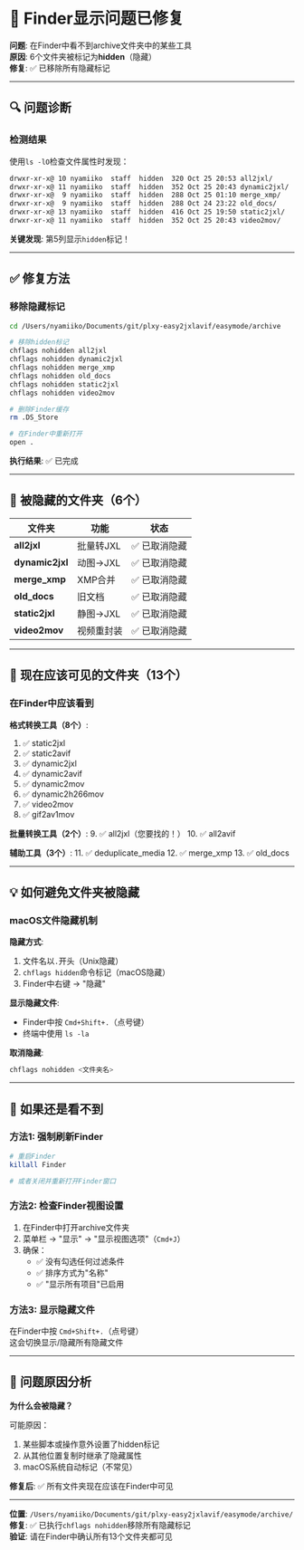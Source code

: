 # 🎯 Finder显示问题已修复

**问题**: 在Finder中看不到archive文件夹中的某些工具  
**原因**: 6个文件夹被标记为**hidden**（隐藏）  
**修复**: ✅ 已移除所有隐藏标记

---

## 🔍 问题诊断

### 检测结果

使用`ls -lO`检查文件属性时发现：

```bash
drwxr-xr-x@ 10 nyamiiko  staff  hidden  320 Oct 25 20:53 all2jxl/
drwxr-xr-x@ 11 nyamiiko  staff  hidden  352 Oct 25 20:43 dynamic2jxl/
drwxr-xr-x@  9 nyamiiko  staff  hidden  288 Oct 25 01:10 merge_xmp/
drwxr-xr-x@  9 nyamiiko  staff  hidden  288 Oct 24 23:22 old_docs/
drwxr-xr-x@ 13 nyamiiko  staff  hidden  416 Oct 25 19:50 static2jxl/
drwxr-xr-x@ 11 nyamiiko  staff  hidden  352 Oct 25 20:43 video2mov/
```

**关键发现**: 第5列显示`hidden`标记！

---

## ✅ 修复方法

### 移除隐藏标记

```bash
cd /Users/nyamiiko/Documents/git/plxy-easy2jxlavif/easymode/archive

# 移除hidden标记
chflags nohidden all2jxl
chflags nohidden dynamic2jxl
chflags nohidden merge_xmp
chflags nohidden old_docs
chflags nohidden static2jxl
chflags nohidden video2mov

# 删除Finder缓存
rm .DS_Store

# 在Finder中重新打开
open .
```

**执行结果**: ✅ 已完成

---

## 📁 被隐藏的文件夹（6个）

| 文件夹 | 功能 | 状态 |
|--------|------|------|
| **all2jxl** | 批量转JXL | ✅ 已取消隐藏 |
| **dynamic2jxl** | 动图→JXL | ✅ 已取消隐藏 |
| **merge_xmp** | XMP合并 | ✅ 已取消隐藏 |
| **old_docs** | 旧文档 | ✅ 已取消隐藏 |
| **static2jxl** | 静图→JXL | ✅ 已取消隐藏 |
| **video2mov** | 视频重封装 | ✅ 已取消隐藏 |

---

## 🎊 现在应该可见的文件夹（13个）

### 在Finder中应该看到

**格式转换工具（8个）**:
1. ✅ static2jxl
2. ✅ static2avif
3. ✅ dynamic2jxl
4. ✅ dynamic2avif
5. ✅ dynamic2mov
6. ✅ dynamic2h266mov
7. ✅ video2mov
8. ✅ gif2av1mov

**批量转换工具（2个）**:
9. ✅ all2jxl（您要找的！）
10. ✅ all2avif

**辅助工具（3个）**:
11. ✅ deduplicate_media
12. ✅ merge_xmp
13. ✅ old_docs

---

## 💡 如何避免文件夹被隐藏

### macOS文件隐藏机制

**隐藏方式**:
1. 文件名以`.`开头（Unix隐藏）
2. `chflags hidden`命令标记（macOS隐藏）
3. Finder中右键 → "隐藏"

**显示隐藏文件**:
- Finder中按 `Cmd+Shift+.`（点号键）
- 终端中使用 `ls -la`

**取消隐藏**:
```bash
chflags nohidden <文件夹名>
```

---

## 🔧 如果还是看不到

### 方法1: 强制刷新Finder

```bash
# 重启Finder
killall Finder

# 或者关闭并重新打开Finder窗口
```

### 方法2: 检查Finder视图设置

1. 在Finder中打开archive文件夹
2. 菜单栏 → "显示" → "显示视图选项"（`Cmd+J`）
3. 确保：
   - ✅ 没有勾选任何过滤条件
   - ✅ 排序方式为"名称"
   - ✅ "显示所有项目"已启用

### 方法3: 显示隐藏文件

在Finder中按 `Cmd+Shift+.`（点号键）  
这会切换显示/隐藏所有隐藏文件

---

## 🎊 问题原因分析

**为什么会被隐藏？**

可能原因：
1. 某些脚本或操作意外设置了hidden标记
2. 从其他位置复制时继承了隐藏属性
3. macOS系统自动标记（不常见）

**修复后**: ✅ 所有文件夹现在应该在Finder中可见

---

**位置**: `/Users/nyamiiko/Documents/git/plxy-easy2jxlavif/easymode/archive/`  
**修复**: ✅ 已执行`chflags nohidden`移除所有隐藏标记  
**验证**: 请在Finder中确认所有13个文件夹都可见


